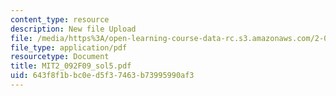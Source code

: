 ```yaml
---
content_type: resource
description: New file Upload
file: /media/https%3A/open-learning-course-data-rc.s3.amazonaws.com/2-092-finite-element-analysis-of-solids-and-fluids-i-fall-2009/643f8f1bbc0ed5f37463b73995990af3_MIT2_092F09_sol5.pdf
file_type: application/pdf
resourcetype: Document
title: MIT2_092F09_sol5.pdf
uid: 643f8f1b-bc0e-d5f3-7463-b73995990af3
---
```

